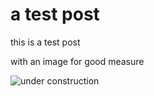 # a test post

this is a test post

with an image for good measure

![under construction](../media/under_construction.png)
